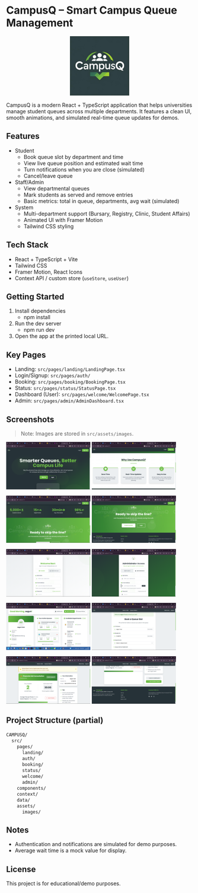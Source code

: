 # CampusQ – Smart Campus Queue Management

<p align="center">
  <img alt="CampusQ Logo" src="src/assets/Professional &apos;CampusQ&apos; Logo with Fresh Aesthetic.png" width="160" />
</p>

CampusQ is a modern React + TypeScript application that helps universities manage student queues across multiple departments. It features a clean UI, smooth animations, and simulated real-time queue updates for demos.

## Features

- Student
  - Book queue slot by department and time
  - View live queue position and estimated wait time
  - Turn notifications when you are close (simulated)
  - Cancel/leave queue
- Staff/Admin
  - View departmental queues
  - Mark students as served and remove entries
  - Basic metrics: total in queue, departments, avg wait (simulated)
- System
  - Multi-department support (Bursary, Registry, Clinic, Student Affairs)
  - Animated UI with Framer Motion
  - Tailwind CSS styling

## Tech Stack

- React + TypeScript + Vite
- Tailwind CSS
- Framer Motion, React Icons
- Context API / custom store (`useStore`, `useUser`)

## Getting Started

1. Install dependencies
   - npm install
2. Run the dev server
   - npm run dev
3. Open the app at the printed local URL.

## Key Pages

- Landing: `src/pages/landing/LandingPage.tsx`
- Login/Signup: `src/pages/auth/`
- Booking: `src/pages/booking/BookingPage.tsx`
- Status: `src/pages/status/StatusPage.tsx`
- Dashboard (User): `src/pages/welcome/WelcomePage.tsx`
- Admin: `src/pages/admin/AdminDashboard.tsx`

## Screenshots

> Note: Images are stored in `src/assets/images`.

<p>
  <img alt="Screenshot 188" src="src/assets/images/Screenshot (188).png" width="45%" />
  <img alt="Screenshot 189" src="src/assets/images/Screenshot (189).png" width="45%" />
</p>
<p>
  <img alt="Screenshot 190" src="src/assets/images/Screenshot (190).png" width="45%" />
  <img alt="Screenshot 191" src="src/assets/images/Screenshot (191).png" width="45%" />
</p>
<p>
  <img alt="Screenshot 192" src="src/assets/images/Screenshot (192).png" width="45%" />
  <img alt="Screenshot 193" src="src/assets/images/Screenshot (193).png" width="45%" />
</p>
<p>
  <img alt="Screenshot 192" src="src/assets/images/Screenshot (194).png" width="45%" />
  <img alt="Screenshot 193" src="src/assets/images/Screenshot (195).png" width="45%" />
</p>
<p>
  <img alt="Screenshot 192" src="src/assets/images/Screenshot (196).png" width="45%" />
  <img alt="Screenshot 193" src="src/assets/images/Screenshot (197).png" width="45%" />
</p>

## Project Structure (partial)

```
CAMPUSQ/
  src/
    pages/
      landing/
      auth/
      booking/
      status/
      welcome/
      admin/
    components/
    context/
    data/
    assets/
      images/
```

## Notes

- Authentication and notifications are simulated for demo purposes.
- Average wait time is a mock value for display.

## License

This project is for educational/demo purposes.
